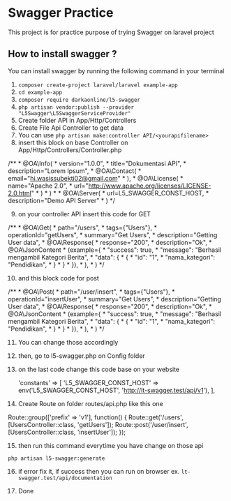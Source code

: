 # Swagger Practice

This project is for practice purpose of trying Swagger on laravel project

## How to install swagger ?
You can install swagger by running the following command in your terminal

1. `composer create-project laravel/laravel example-app`
2. `cd example-app`
3. `composer require darkaonline/l5-swagger`
4. `php artisan vendor:publish --provider "L5Swagger\L5SwaggerServiceProvider"`
5. Create folder API in App/Http/Controllers
6. Create File Api Controller to get data
7. You can use `php artisan make:controller API/<yourapifilename>`
8. insert this block on base Controller on App/Http/Controllers/Controller.php

/**
    * @OA\Info(
    *      version="1.0.0",
    *      title="Dokumentasi API",
    *      description="Lorem Ipsum",
    *      @OA\Contact(
    *          email="hi.wasissubekti02@gmail.com"
    *      ),
    *      @OA\License(
    *          name="Apache 2.0",
    *          url="http://www.apache.org/licenses/LICENSE-2.0.html"
    *      )
    * )
    *
    * @OA\Server(
    *      url=L5_SWAGGER_CONST_HOST,
    *      description="Demo API Server"
    * )
    */

9. on your controller API insert this code for GET

 /**
    *    @OA\Get(
    *       path="/users",
    *       tags={"Users"},
    *       operationId="getUsers",
    *       summary="Get Users",
    *       description="Getting User data",
    *       @OA\Response(
    *           response="200",
    *           description="Ok",
    *           @OA\JsonContent
    *           (example={
    *               "success": true,
    *               "message": "Berhasil mengambil Kategori Berita",
    *               "data": {
    *                   {
    *                   "id": "1",
    *                   "nama_kategori": "Pendidikan",
    *                  }
    *              }
    *          }),
    *      ),
    *  )
    */

10. and this block code for post

/**
    *    @OA\Post(
    *       path="/user/insert",
    *       tags={"Users"},
    *       operationId="insertUser",
    *       summary="Get Users",
    *       description="Getting User data",
    *       @OA\Response(
    *           response="200",
    *           description="Ok",
    *           @OA\JsonContent
    *           (example={
    *               "success": true,
    *               "message": "Berhasil mengambil Kategori Berita",
    *               "data": {
    *                   {
    *                   "id": "1",
    *                   "nama_kategori": "Pendidikan",
    *                  }
    *              }
    *          }),
    *      ),
    *  )
    */

11. You can change those accordingly
12. then, go to l5-swagger.php on Config folder
13. on the last code change this code base on your website

    'constants' => [
        'L5_SWAGGER_CONST_HOST' =>
        env('L5_SWAGGER_CONST_HOST', 'http://lt-swagger.test/api/v1'),
    ],

14. Create Route on folder routes/api.php like this one

Route::group(['prefix' => 'v1'], function() {
    Route::get('/users', [UsersController::class, 'getUsers']);
    Route::post('/user/insert', [UsersController::class, 'insertUser']);
});

15. then run this command everytime you have change on those api

`php artisan l5-swagger:generate`

16. if error fix it, if success then you can run on browser ex. `lt-swagger.test/api/documentation`

17. Done
